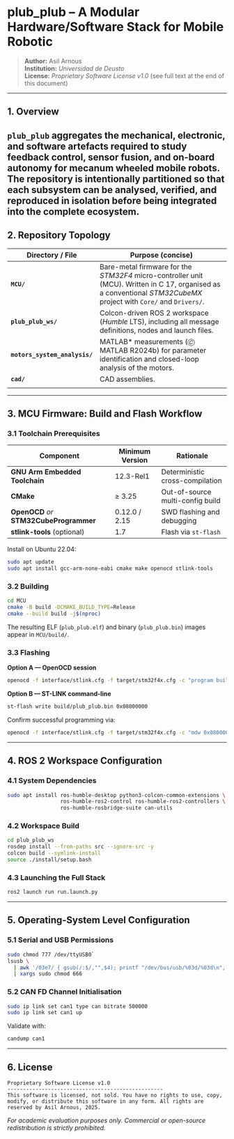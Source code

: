 # **plub_plub – A Modular Hardware/Software Stack for Mobile Robotic**

> **Author:** Asil Arnous  
> **Institution:** *Universidad de Deusto*  
> **License:** *Proprietary Software License v1.0* (see full text at the end of this document)
---
## 1. Overview
`plub_plub` aggregates the mechanical, electronic, and software artefacts required to study feedback control, sensor fusion, and on-board autonomy for mecanum wheeled mobile robots. The repository is intentionally partitioned so that each subsystem can be analysed, verified, and reproduced in isolation before being integrated into the complete ecosystem.
---
## 2. Repository Topology
| Directory / File                              | Purpose (concise)                                                                                                                                                 |
|-----------------------------------------------|-------------------------------------------------------------------------------------------------------------------------------------------------------------------|
| **`MCU/`**                                    | Bare-metal firmware for the *STM32F4* micro-controller unit (MCU). Written in C 17, organised as a conventional *STM32CubeMX* project with `Core/` and `Drivers/`.| 
| **`plub_plub_ws/`**                           | Colcon-driven ROS 2 workspace (*Humble* LTS), including all message definitions, nodes and launch files.                |
| **`motors_system_analysis/`**                 | MATLAB\* measurements (🄫 MATLAB R2024b) for parameter identification and closed-loop analysis of the  motors.                                       |
| **`cad/`**   | CAD assemblies.                                     |
                                                                                                                                  |
---
## 3. MCU Firmware: Build and Flash Workflow
### 3.1 Toolchain Prerequisites
| Component | Minimum Version | Rationale |
|-----------|-----------------|-----------|
| **GNU Arm Embedded Toolchain** | 12.3-Rel1 | Deterministic cross-compilation |
| **CMake** | ≥ 3.25 | Out-of-source multi-config build |
| **OpenOCD** *or* **STM32CubeProgrammer** | 0.12.0 / 2.15 | SWD flashing and debugging |
| **stlink-tools** (optional) | 1.7 | Flash via `st-flash` |
Install on Ubuntu 22.04:
```bash
sudo apt update
sudo apt install gcc-arm-none-eabi cmake make openocd stlink-tools
```
### 3.2 Building
```bash
cd MCU
cmake -B build -DCMAKE_BUILD_TYPE=Release
cmake --build build -j$(nproc)
```
The resulting ELF (`plub_plub.elf`) and binary (`plub_plub.bin`) images appear in `MCU/build/`.
### 3.3 Flashing
**Option A — OpenOCD session**
```bash
openocd -f interface/stlink.cfg -f target/stm32f4x.cfg -c "program build/plub_plub.elf verify reset exit"
```
**Option B — ST-LINK command-line**
```bash
st-flash write build/plub_plub.bin 0x08000000
```
Confirm successful programming via:
```bash
openocd -f interface/stlink.cfg -f target/stm32f4x.cfg -c "mdw 0x08000000 4"
```
---
## 4. ROS 2 Workspace Configuration
### 4.1 System Dependencies
```bash
sudo apt install ros-humble-desktop python3-colcon-common-extensions \
                 ros-humble-ros2-control ros-humble-ros2-controllers \
                 ros-humble-rosbridge-suite can-utils
```
### 4.2 Workspace Build
```bash
cd plub_plub_ws
rosdep install --from-paths src --ignore-src -y
colcon build --symlink-install
source ./install/setup.bash
```
### 4.3 Launching the Full Stack
```bash
ros2 launch run run.launch.py
```
---
## 5. Operating-System Level Configuration
### 5.1 Serial and USB Permissions
```bash
sudo chmod 777 /dev/ttyUSB0`
lsusb \
  | awk '/03e7/ { gsub(/:$/,"",$4); printf "/dev/bus/usb/%03d/%03d\n", $2, $4 }' \
  | xargs sudo chmod 666
```
### 5.2 CAN FD Channel Initialisation
```bash
sudo ip link set can1 type can bitrate 500000
sudo ip link set can1 up
```
Validate with:
```bash
candump can1
```
---
## 6. License
```
Proprietary Software License v1.0
--------------------------------------------------
This software is licensed, not sold. You have no rights to use, copy, modify, or distribute this software in any form. All rights are reserved by Asil Arnous, 2025.
```
*For academic evaluation purposes only. Commercial or open-source redistribution is strictly prohibited.*